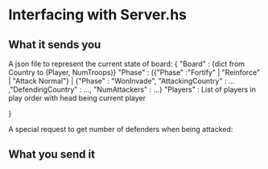 # Interfacing with Server.hs

## What it sends you

A json file to represent the current state of board:
{
    "Board" : {dict from Country to (Player, NumTroops)}
    "Phase" : ({"Phase" :"Fortify" | "Reinforce" | "Attack Normal"}
            | {"Phase" : "WonInvade", "AttackingCountry" : ... ,"DefendingCountry" : ..., "NumAttackers" : ...}
    "Players" : List of players in play order with head being current player

}

A special request to get number of defenders when being attacked:


## What you send it
